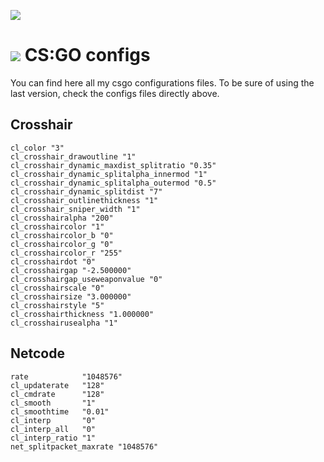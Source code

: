 ![](https://lh3.googleusercontent.com/P1WHBMGtKm6WRci1zkbwP2lMzn_a8ovBjZtGRE6GELhVgiSnwDkAt6yM-qTWoBTxkyvTwkVUW1VnOCMAr9afM1v-ZkJ95fXGfLBvk98P8VCAf84iHQCDE16-SrnIZYTJaHVpxFdq7Pp-EvGPKVEmOP8sE9jA20V-VIh2ulwIcfT1RoD4czUiZAuUMe7SuzmAq85IkCy0p_qdvV3H5OyatrmgWeLPXlNtMpvc9HZqFOKLJH-pcU70pQJZ9AnnuhT4WkUZxLstXBuAVQNsqR49wV4JTG66G0Q_A89cVBfa2XOYF8rLIQePo_TVR4_ZAN3dRK2Fu-sbfXr3kKz_DWBYHsX7i6Hs0akduyKi-rLrRu_YRDz-epsmttJFJZFelmr1KwZT6lZGt-y6LMkINw8lrVe9K8yMO1pvnkpN9_qeYdAtcuT467g0hMA4bYYbo6zA0bqlKv_eFO9NQdlvSDTSbt6pcaAKi6e-vQYe4dwR_lM6X_CiGQHbgZtrIMHvQk6z4OKWL3EKsEMrCY4mx9vZRH7X1e5erQITVGe7pdwIuYF5Z71B4mVOchJKahHNLDXBFnwt=w1280-no)

# ![](https://lh3.googleusercontent.com/h22PNgYuDGCxIUk-hKgSaD1G9WzPY0v_AiHW8LtWubswaza4DgL3Wnbzt7PXewD_OWTCj3ecTA8DUrt6IDxRHqyeFDH2yflZyoJif8WluONbQ_fsHcQ46bgU5s-XsNx2mSd7c1uhP-BO2onu4Lg5u19GwhTXvQEVVzjPUSBk0PAIJmXPDbBWtqyJADwGviol8ZmXRdvcTEwgK2Halcxf1Ys3cXT4t9a2cypvjlHf0UpXHAqV_R4h2Wd59234LE5ZnEpGHN3YZC-uPQjqnzzXLz7mYEf0uXcvNrHWPFfQfcLNOJGGT4p-s_4op0dSple7SU4guVZlb7uLaTTNTkW_VBR23_amLA46eKxB_a1M6lW6MUA8NV57AzGPGC4pw9HTOXpWGMaw98u3zKAIvK-H6tb9gAj0EAlJZU9RTD1vqpkpXoPxs9oobOoFVoxKBDu45bvBCssGfhOuP2IrvnW6Y5LTXInyAeCkvjsjIwac_dLnt3TC-JGGRfvHqN0GnAKPrnK2cHW4D83pE7BmVHtoIwYPJJ7n8RvU6CY28P5jTvPe8Izb7o7EzV1bI_zsAzZueVgw=s120-no) CS:GO configs

You can find here all my csgo configurations files. To be sure of using the last version, check the configs files directly above.

## Crosshair

```
cl_color "3"
cl_crosshair_drawoutline "1"
cl_crosshair_dynamic_maxdist_splitratio "0.35"
cl_crosshair_dynamic_splitalpha_innermod "1"
cl_crosshair_dynamic_splitalpha_outermod "0.5"
cl_crosshair_dynamic_splitdist "7"
cl_crosshair_outlinethickness "1"
cl_crosshair_sniper_width "1"
cl_crosshairalpha "200"
cl_crosshaircolor "1"
cl_crosshaircolor_b "0"
cl_crosshaircolor_g "0"
cl_crosshaircolor_r "255"
cl_crosshairdot "0"
cl_crosshairgap "-2.500000"
cl_crosshairgap_useweaponvalue "0"
cl_crosshairscale "0"
cl_crosshairsize "3.000000"
cl_crosshairstyle "5"
cl_crosshairthickness "1.000000"
cl_crosshairusealpha "1"
```

## Netcode

```
rate            "1048576"
cl_updaterate   "128"
cl_cmdrate      "128"
cl_smooth       "1"
cl_smoothtime   "0.01"
cl_interp       "0"
cl_interp_all   "0"
cl_interp_ratio "1"
net_splitpacket_maxrate "1048576"
```
